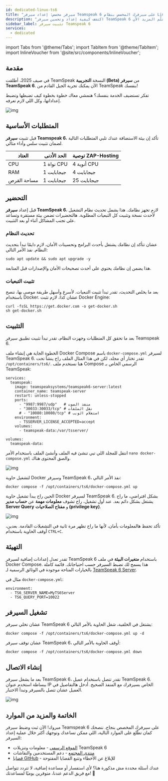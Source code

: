 ```yaml
---
id: dedicated-linux-ts6
title: "سيرفر مخصص: إعداد سيرفر Teamspeak 6 على سيرفرك المخصص بنظام Linux"
description: "اكتشف كيفية إعداد وتحسين سيرفر TeamSpeak 6 لاستضافة موثوقة وأداء عالي → تعلّم المزيد الآن"
sidebar_label: تثبيت سيرفر Teamspeak 6
services:
  - dedicated
---
```


import Tabs from '@theme/Tabs';
import TabItem from '@theme/TabItem';
import InlineVoucher from '@site/src/components/InlineVoucher';

## مقدمة

في صيف 2025، أطلقت TeamSpeak النسخة **التجريبية (Beta)** من **سيرفر TeamSpeak 6**. الآن يمكنك تجربة الجيل القادم من TeamSpeak بنفسك!

تفكر تستضيف الخدمة بنفسك؟ هنمشي معاك خطوة بخطوة كيف تضبطها وتضبط إعداداتها، وكل اللي لازم تعرفه.

![img](https://screensaver01.zap-hosting.com/index.php/s/4J6HJjQdRddjGFK/preview)

<InlineVoucher />



## المتطلبات الأساسية

قبل تثبيت **سيرفر Teamspeak 6**، تأكد إن بيئة الاستضافة عندك تلبي المتطلبات التالية لضمان تثبيت سلس وأداء مثالي.

| العتاد      | الحد الأدنى | توصية ZAP-Hosting       |
| ----------- | ----------- | ----------------------- |
| CPU         | 1 نواة CPU  | 4 أنوية CPU             |
| RAM         | 1 جيجابايت  | 4 جيجابايت              |
| مساحة القرص | 1 جيجابايت  | 25 جيجابايت             |



## التحضير

قبل إعداد **سيرفر TeamSpeak 6**، لازم تجهز نظامك. هذا يشمل تحديث نظام التشغيل لأحدث نسخة وتثبيت كل التبعيات المطلوبة. هالتحضيرات تضمن بيئة مستقرة وتساعد على تجنب المشاكل أثناء أو بعد التثبيت.


### تحديث النظام
عشان تتأكد إن نظامك يشتغل بأحدث البرامج وتحسينات الأمان، لازم دايمًا تبدأ بتحديث النظام. نفذ الأمر التالي:

```
sudo apt update && sudo apt upgrade -y
```
هذا يضمن إن نظامك يحتوي على أحدث تصحيحات الأمان والإصدارات قبل المتابعة.

### تثبيت التبعيات
بعد ما يخلص التحديث، تقدر تبدأ تثبيت التبعيات. لأسرع وأسهل طريقة موصى بها، ننصح باستخدام Docker. عشان كذا، لازم تثبت Docker Engine:

```
curl -fsSL https://get.docker.com -o get-docker.sh
sh get-docker.sh
```




## التثبيت
بعد ما تحقق كل المتطلبات وجهزت النظام، تقدر تبدأ تثبيت تطبيق سيرفر Teamspeak 6.

الخطوة الجاية هي إنشاء ملف Docker Compose باسم `docker-compose.yml` لسيرفر TeamSpeak 6. تقدر تختار أي مجلد، لكن في هذا المثال الملف راح ينشأ تحت `/opt/containers/ts6/`. هنا نستخدم ملف Compose الرسمي الخاص بـ TeamSpeak:

```
services:
  teamspeak:
    image: teamspeaksystems/teamspeak6-server:latest
    container_name: teamspeak-server
    restart: unless-stopped
    ports:
      - "9987:9987/udp"   # منفذ الصوت
      - "30033:30033/tcp" # نقل الملفات
      # - "10080:10080/tcp" # استعلام الويب
    environment:
      - TSSERVER_LICENSE_ACCEPTED=accept
    volumes:
      - teamspeak-data:/var/tsserver/

volumes:
  teamspeak-data:
```

انتقل للمجلد اللي تبي تنشئ فيه الملف وأنشئ الملف باستخدام الأمر `nano docker-compose.yml` والصق المحتوى هناك.

![img](https://screensaver01.zap-hosting.com/index.php/s/yBZTKL8MYgLiJEt/download)


لتشغيل حاوية Docker وسيرفر TeamSpeak 6، نفذ الأمر التالي:

```
docker compose -f /opt/containers/ts6/docker-compose.yml up
```

الحين راح يبدأ تشغيل حاوية Docker لسيرفر TeamSpeak 6. بشكل افتراضي، ما راح يشتغل بشكل دائم بعد. عند أول تشغيل، راح تشوف **معلومات مهمة** عن **حساب مدير Server Query** و **مفتاح الصلاحيات (privilege key)**.

![img](https://screensaver01.zap-hosting.com/index.php/s/7nNwWkEdG84yx4y/download)

تأكد تحفظ هالمعلومات بأمان، لأنها ما راح تظهر مرة ثانية في التشغيلات القادمة. بعدين، أوقف الحاوية باستخدام `CTRL+C`.



## التهيئة

تقدر تعدل إعدادات إضافية لسيرفر TeamSpeak 6 باستخدام **متغيرات البيئة** في ملف Docker Compose. هذا يسمح لك تضبط السيرفر حسب احتياجاتك. قائمة كاملة بالخيارات المتاحة موجودة في الوثائق الرسمية لـ [TeamSpeak 6 Server](https://github.com/teamspeak/teamspeak6-server/blob/main/CONFIG.md).

مثال في `docker-compose.yml`:

```
environment:
  - TS6_SERVER_NAME=MyTS6Server
  - TS6_QUERY_PORT=10022
```



## تشغيل السيرفر

عشان تخلي سيرفر TeamSpeak 6 يشتغل في الخلفية، شغل الحاوية بالأمر التالي:

```
docker compose -f /opt/containers/ts6/docker-compose.yml up -d
```

عشان توقف سيرفر TeamSpeak 6، أوقف الحاوية بالأمر التالي:

```
docker compose -f /opt/containers/ts6/docker-compose.yml down
```



## إنشاء الاتصال

بعد ما يشغل سيرفر TeamSpeak 6، تقدر تتصل باستخدام عميل TeamSpeak 6. ببساطة استخدم عنوان IP الخاص بسيرفرك مع المنفذ الصحيح. أدخل هالتفاصيل في العميل عشان تتصل بالسيرفر وتبدأ الاختبار.

![img](https://screensaver01.zap-hosting.com/index.php/s/4J6HJjQdRddjGFK/preview)



## الخاتمة والمزيد من الموارد

مبروك! الآن ثبت وضبط سيرفر Teamspeak 6 على سيرفرك المخصص بنجاح. ننصحك كمان تطّلع على الموارد التالية، اللي ممكن تساعدك وتوجهك أكثر خلال عملية إعداد السيرفر:

- [الموقع الرسمي](https://teamspeak.com/en/) - معلومات وتنزيلات TeamSpeak 6
- [منتدى المجتمع](https://community.teamspeak.com/) - دعم المستخدمين والنقاشات
- [قضايا GitHub](https://github.com/teamspeak/teamspeak6-server/issues) - للإبلاغ عن الأخطاء وتتبع القضايا المفتوحة

عندك أسئلة محددة مش مذكورة هنا؟ لأي استفسار أو مساعدة إضافية، لا تتردد تتواصل مع فريق الدعم عندنا، متوفرين يوميًا لمساعدتك! 🙂